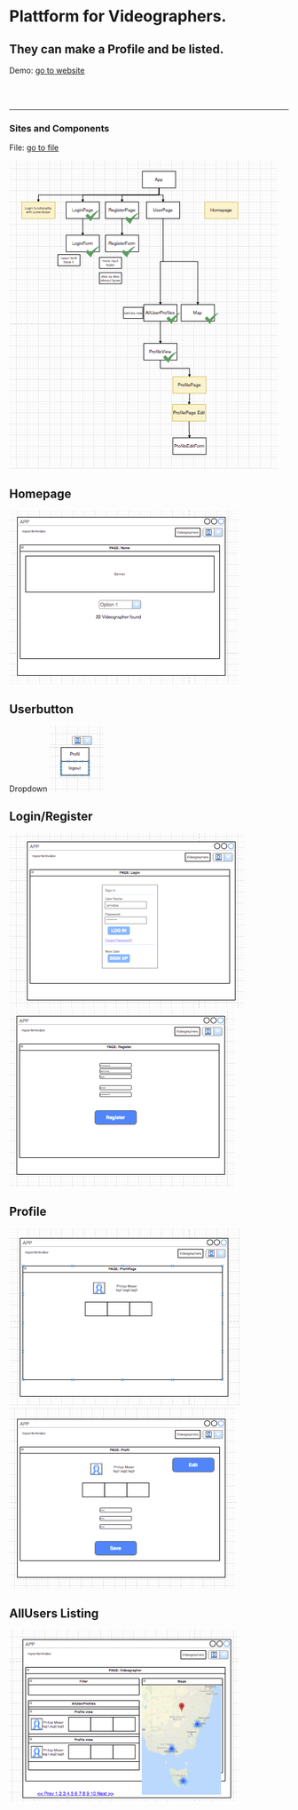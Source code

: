 # Plattform for Videographers. 
## They can make a Profile and be listed.
Demo: [go to website](https://ppphiiil.github.io/userplatform/#/)

<br/><br/><hr>
### Sites and Components
File: [go to file](https://drive.google.com/file/d/1oUeDr8qT09trLngmG4Tm22SF3eA2ashQ/view?usp=sharing)

![structure](READMEimages/structure.png)

## Homepage
![structure](READMEimages/home.png)

## Userbutton
Dropdown
![structure](READMEimages/UserButton.png)

## Login/Register
![structure](READMEimages/login.png)
![structure](READMEimages/register.png)

## Profile
![structure](READMEimages/profilepage.png)
![structure](READMEimages/profileedit.png)

## AllUsers Listing
![structure](READMEimages/videographer.png)